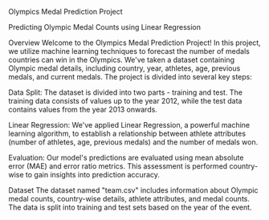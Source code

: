 Olympics Medal Prediction Project

Predicting Olympic Medal Counts using Linear Regression

Overview
Welcome to the Olympics Medal Prediction Project! In this project, we utilize machine learning techniques to forecast the number of medals countries can win in the Olympics. We've taken a dataset containing Olympic medal details, including country, year, athletes, age, previous medals, and current medals. The project is divided into several key steps:

Data Split: The dataset is divided into two parts - training and test. The training data consists of values up to the year 2012, while the test data contains values from the year 2013 onwards.

Linear Regression: We've applied Linear Regression, a powerful machine learning algorithm, to establish a relationship between athlete attributes (number of athletes, age, previous medals) and the number of medals won.

Evaluation: Our model's predictions are evaluated using mean absolute error (MAE) and error ratio metrics. This assessment is performed country-wise to gain insights into prediction accuracy.

Dataset
The dataset named "team.csv" includes information about Olympic medal counts, country-wise details, athlete attributes, and medal counts. The data is split into training and test sets based on the year of the event.
